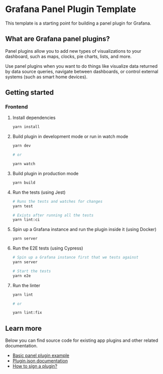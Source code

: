 # Grafana Panel Plugin Template

This template is a starting point for building a panel plugin for Grafana.

## What are Grafana panel plugins?

Panel plugins allow you to add new types of visualizations to your dashboard, such as maps, clocks, pie charts, lists, and more.

Use panel plugins when you want to do things like visualize data returned by data source queries, navigate between dashboards, or control external systems (such as smart home devices).

## Getting started

### Frontend

1. Install dependencies

   ```bash
   yarn install
   ```

2. Build plugin in development mode or run in watch mode

   ```bash
   yarn dev

   # or

   yarn watch
   ```

3. Build plugin in production mode

   ```bash
   yarn build
   ```

4. Run the tests (using Jest)

   ```bash
   # Runs the tests and watches for changes
   yarn test

   # Exists after running all the tests
   yarn lint:ci
   ```

5. Spin up a Grafana instance and run the plugin inside it (using Docker)

   ```bash
   yarn server
   ```

6. Run the E2E tests (using Cypress)

   ```bash
   # Spin up a Grafana instance first that we tests against
   yarn server

   # Start the tests
   yarn e2e
   ```

7. Run the linter

   ```bash
   yarn lint

   # or

   yarn lint:fix
   ```

## Learn more

Below you can find source code for existing app plugins and other related documentation.

- [Basic panel plugin example](https://github.com/grafana/grafana-plugin-examples/tree/master/examples/panel-basic#readme)
- [Plugin.json documentation](https://grafana.com/developers/plugin-tools/reference-plugin-json)
- [How to sign a plugin?](https://grafana.com/developers/plugin-tools/publish-a-plugin/sign-a-plugin/)

